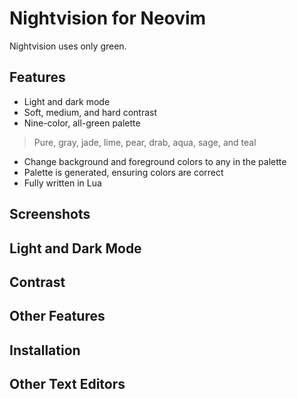 # Nightvision for Neovim

Nightvision uses only green.

## Features

* Light and dark mode
* Soft, medium, and hard contrast
* Nine-color, all-green palette
> Pure, gray, jade, lime, pear, drab, aqua, sage, and teal
* Change background and foreground colors to any in the palette
* Palette is generated, ensuring colors are correct
* Fully written in Lua

## Screenshots

## Light and Dark Mode

## Contrast

## Other Features

## Installation

## Other Text Editors
